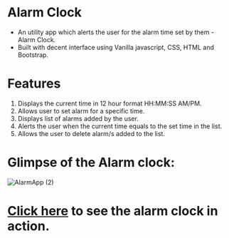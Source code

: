 # Alarm Clock
* An utility app which alerts the user for the alarm time set by them - Alarm Clock.
* Built with decent interface using Vanilla javascript, CSS, HTML and Bootstrap.

# Features
1. Displays the current time in 12 hour format HH:MM:SS AM/PM.
2. Allows user to set alarm for a specific time.
3. Displays list of alarms added by the user.
4. Alerts the user when the current time equals to the set time in the list.
5. Allows the user to delete alarm/s added to the list.

# Glimpse of the Alarm clock:
![AlarmApp (2)](https://user-images.githubusercontent.com/108065688/193256696-bc9a641f-6795-4ca5-8ff7-a5a92b8243d3.gif)

#
# <a href="https://anushassr.github.io/AlarmClock/" target="_blank">Click here</a> to see the alarm clock in action.
